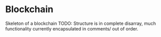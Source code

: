 # Blockchain
Skeleton of a blockchain
TODO: Structure is in complete disarray, much functionality currently encapsulated in comments/ out of order.
